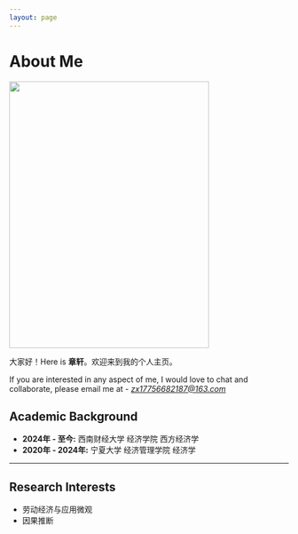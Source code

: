 ```yaml
---
layout: page
---
```


# About Me

<img src="https://xuanzhangjerry.github.io/my.jpg" class="floatpic" width="360" height="480">

大家好！Here is **章轩**。欢迎来到我的个人主页。

If you are interested in any aspect of me, I would love to chat and collaborate, please email me at - *zx17756682187@163.com*

## Academic Background

- **2024年 - 至今:** 西南财经大学 经济学院 西方经济学
- **2020年 - 2024年:** 宁夏大学 经济管理学院 经济学

---

## Research Interests

- 劳动经济与应用微观
- 因果推断
